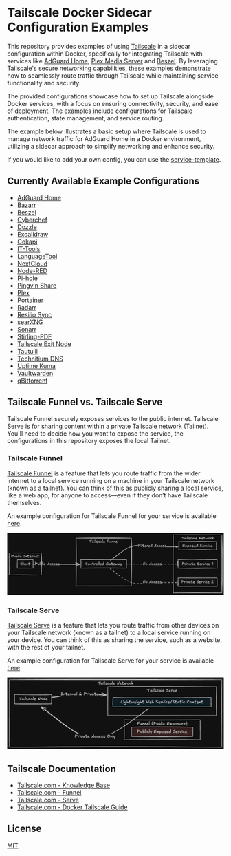 # Tailscale Docker Sidecar Configuration Examples

This repository provides examples of using [Tailscale](https://tailscale.com/) in a sidecar configuration within Docker, specifically for integrating Tailscale with services like [AdGuard Home](https://github.com/AdguardTeam/AdGuardHome), [Plex Media Server](https://www.plex.tv/) and [Beszel](https://github.com/henrygd/beszel). By leveraging Tailscale's secure networking capabilities, these examples demonstrate how to seamlessly route traffic through Tailscale while maintaining service functionality and security.

The provided configurations showcase how to set up Tailscale alongside Docker services, with a focus on ensuring connectivity, security, and ease of deployment. The examples include configurations for Tailscale authentication, state management, and service routing.

The example below illustrates a basic setup where Tailscale is used to manage network traffic for AdGuard Home in a Docker environment, utilizing a sidecar approach to simplify networking and enhance security.

If you would like to add your own config, you can use the [service-template](templates/service-template/).

## Currently Available Example Configurations

- [AdGuard Home](services/adguardhome)
- [Bazarr](services/bazarr)
- [Beszel](services/beszel)
- [Cyberchef](services/cyberchef)
- [Dozzle](services/dozzle)
- [Excalidraw](services/excalidraw)
- [Gokapi](services/gokapi)
- [IT-Tools](services/it-tools)
- [LanguageTool](services/languagetool)
- [NextCloud](services/nextcloud)
- [Node-RED](services/nodered)
- [Pi-hole](services/pihole)
- [Pingvin Share](services/pingvin-share/)
- [Plex](services/plex)
- [Portainer](services/portainer)
- [Radarr](services/radarr)
- [Resilio Sync](services/resilio-sync)
- [searXNG](services/searxng)
- [Sonarr](services/sonarr)
- [Stirling-PDF](services/stirlingpdf)
- [Tailscale Exit Node](services/tailscale-exit-node)
- [Tautulli](services/tautulli)
- [Technitium DNS](services/technitium)
- [Uptime Kuma](services/uptime-kuma)
- [Vaultwarden](services/vaultwarden)
- [qBittorrent](services/qbittorrent)

## Tailscale Funnel vs. Tailscale Serve

Tailscale Funnel securely exposes services to the public internet. Tailscale Serve is for sharing content within a private Tailscale network (Tailnet). You'll need to decide how you want to expose the service, the configurations in this repository exposes the local Tailnet.

### Tailscale Funnel

[Tailscale Funnel](https://tailscale.com/kb/1223/funnel) is a feature that lets you route traffic from the wider internet to a local service running on a machine in your Tailscale network (known as a tailnet). You can think of this as publicly sharing a local service, like a web app, for anyone to access—even if they don’t have Tailscale themselves.

An example configuration for Tailscale Funnel for your service is available [here](funnel-serve/funnel-example.json).

![Tailscale Funnel](images/tailscale-funnel.png)

### Tailscale Serve

[Tailscale Serve](https://tailscale.com/kb/1312/serve) is a feature that lets you route traffic from other devices on your Tailscale network (known as a tailnet) to a local service running on your device. You can think of this as sharing the service, such as a website, with the rest of your tailnet.

An example configuration for Tailscale Serve for your service is available [here](funnel-serve/serve-example.json).

![Tailscale Serve](images/tailscale-serve.png)

## Tailscale Documentation

- [Tailscale.com - Knowledge Base](https://tailscale.com/kb)
- [Tailscale.com - Funnel](https://tailscale.com/kb/1223/funnel)
- [Tailscale.com - Serve](https://tailscale.com/kb/1242/tailscale-serve)
- [Tailscale.com - Docker Tailscale Guide](https://tailscale.com/blog/docker-tailscale-guide)

## License

[MIT](https://choosealicense.com/licenses/mit/)

